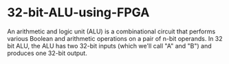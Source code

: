 # 32-bit-ALU-using-FPGA
An arithmetic and logic unit (ALU) is a combinational circuit that performs various Boolean and arithmetic operations on a pair of n-bit operands. In 32 bit ALU, the ALU has two 32-bit inputs (which we'll call "A" and "B") and produces one 32-bit output.
